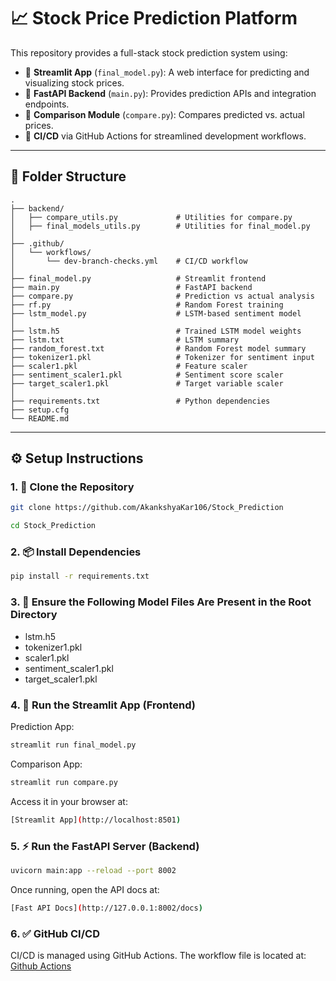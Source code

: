# 📈 Stock Price Prediction Platform

This repository provides a full-stack stock prediction system using:

- 🔹 **Streamlit App** (`final_model.py`): A web interface for predicting and visualizing stock prices.
- 🔹 **FastAPI Backend** (`main.py`): Provides prediction APIs and integration endpoints.
- 🔹 **Comparison Module** (`compare.py`): Compares predicted vs. actual prices.
- 🔹 **CI/CD** via GitHub Actions for streamlined development workflows.

---

## 📁 Folder Structure

```plaintext
.
├── backend/
│   ├── compare_utils.py             # Utilities for compare.py
│   ├── final_models_utils.py        # Utilities for final_model.py
│
├── .github/
│   └── workflows/
│       └── dev-branch-checks.yml    # CI/CD workflow
│
├── final_model.py                   # Streamlit frontend
├── main.py                          # FastAPI backend
├── compare.py                       # Prediction vs actual analysis
├── rf.py                            # Random Forest training
├── lstm_model.py                    # LSTM-based sentiment model
│
├── lstm.h5                          # Trained LSTM model weights
├── lstm.txt                         # LSTM summary
├── random_forest.txt                # Random Forest model summary
├── tokenizer1.pkl                   # Tokenizer for sentiment input
├── scaler1.pkl                      # Feature scaler
├── sentiment_scaler1.pkl            # Sentiment score scaler
├── target_scaler1.pkl               # Target variable scaler
│
├── requirements.txt                 # Python dependencies
├── setup.cfg
└── README.md
```
---

## ⚙️ Setup Instructions
### 1. 🔽 Clone the Repository
```bash 
git clone https://github.com/AkankshyaKar106/Stock_Prediction
```
```bash 
cd Stock_Prediction
```

### 2. 📦 Install Dependencies
```bash 
pip install -r requirements.txt
```

### 3. 📂 Ensure the Following Model Files Are Present in the Root Directory
- lstm.h5  
- tokenizer1.pkl  
- scaler1.pkl  
- sentiment_scaler1.pkl  
- target_scaler1.pkl

### 4. 🚀 Run the Streamlit App (Frontend)
Prediction App:
```bash 
streamlit run final_model.py
```

Comparison App:
```bash 
streamlit run compare.py
```

Access it in your browser at:
```bash 
[Streamlit App](http://localhost:8501)
```

### 5. ⚡ Run the FastAPI Server (Backend)
```bash 
uvicorn main:app --reload --port 8002
```

Once running, open the API docs at:
```bash
[Fast API Docs](http://127.0.0.1:8002/docs)
```

### 6. ✅ GitHub CI/CD
CI/CD is managed using GitHub Actions. The workflow file is located at:
[Github Actions](.github/workflows/dev-branch-checks.yml)
